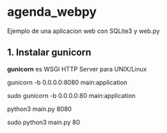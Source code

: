 # agenda_webpy
Ejemplo de una aplicacion web con SQLite3 y web.py


## 1. Instalar gunicorn

**gunicorn** es WSGI HTTP Server para UNIX/Linux


gunicorn -b 0.0.0.0:8080 main:application

sudo gunicorn -b 0.0.0.0:80 main:application

python3 main.py 8080

sudo python3 main.py 80

